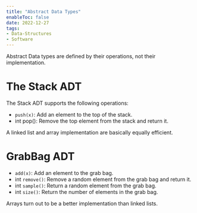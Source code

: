 ```yaml
---
title: "Abstract Data Types"
enableToc: false
date: 2022-12-27
tags:
- Data-Structures
- Software
---
```


Abstract Data types are defined by their operations, not their implementation.

# The Stack ADT
The Stack ADT supports the following operations:
- `push(x)`: Add an element to the top of the stack.
- int pop(): Remove the top element from the stack and return it.

A linked list and array implementation are basically equally efficient.

# GrabBag ADT
- `add(x)`: Add an element to the grab bag.
- int `remove()`: Remove a random element from the grab bag and return it.
- int `sample()`: Return a random element from the grab bag.
- int `size()`: Return the number of elements in the grab bag.

Arrays turn out to be a better implementation than linked lists.

    
